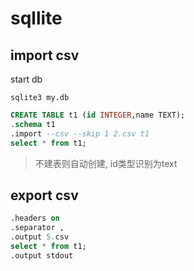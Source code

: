 # sqllite

## import csv

start db

```shell
sqlite3 my.db
```



```sql
CREATE TABLE t1 (id INTEGER,name TEXT);
.schema t1
.import --csv --skip 1 2.csv t1
select * from t1;
```

> 不建表则自动创建, id类型识别为text

## export csv

```sql
.headers on
.separator ,
.output 5.csv
select * from t1;
.output stdout
```

